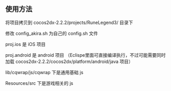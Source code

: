 ## 使用方法

将项目拷贝到 cocos2dx-2.2.2/projects/RuneLegend3/ 目录下

修改 config_akira.sh 为自己的 config.sh 文件

proj.ios 是 iOS 项目

proj.android 是 android 项目 （Eclispe里面可直接编译执行，不过可能需要同时加载 cocos2dx-2.2.2/cocos2dx/platform/android/java 项目）

lib/cqwrap/js/cqwrap 下是通用基础 js

Resources/src 下是游戏相关的 js
